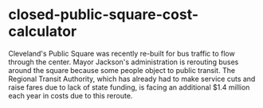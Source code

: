 # closed-public-square-cost-calculator
Cleveland's Public Square was recently re-built for bus traffic to flow through the center.  Mayor Jackson's administration is rerouting buses around the square because some people object to public transit.  The Regional Transit Authority, which has already had to make service cuts and raise fares due to lack of state funding, is facing an additional $1.4 million each year in costs due to this reroute.
